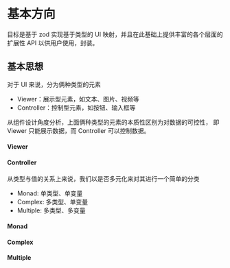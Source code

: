# 基本方向

目标是基于 zod 实现基于类型的 UI 映射，并且在此基础上提供丰富的各个层面的扩展性 API 以供用户使用，封装。

## 基本思想

对于 UI 来说，分为俩种类型的元素

* Viewer：展示型元素，如文本、图片、视频等
* Controller：控制型元素，如按钮、输入框等

从组件设计角度分析，上面俩种类型的元素的本质性区别为对数据的可控性，
即 Viewer 只能展示数据，而 Controller 可以控制数据。

#### Viewer

#### Controller

从类型与值的关系上来说，我们以是否多元化来对其进行一个简单的分类

* Monad: 单类型、单变量
* Complex: 多类型、单变量
* Multiple: 多类型、多变量

#### Monad

#### Complex

#### Multiple

